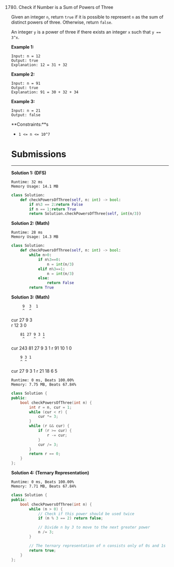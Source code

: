 1780. Check if Number is a Sum of Powers of Three

Given an integer `n`, return `true` if it is possible to represent `n` as the sum of distinct powers of three. Otherwise, return `false`.

An integer `y` is a power of three if there exists an integer `x` such that `y == 3^x`.

 

**Example 1:**
```
Input: n = 12
Output: true
Explanation: 12 = 31 + 32
```

**Example 2:**
```
Input: n = 91
Output: true
Explanation: 91 = 30 + 32 + 34
```

**Example 3:**
```
Input: n = 21
Output: false
```

**Constraints:**s

* `1 <= n <= 10^7`

# Submissions
---
**Solution 1: (DFS)**
```
Runtime: 32 ms
Memory Usage: 14.1 MB
```
```python
class Solution:
    def checkPowersOfThree(self, n: int) -> bool:
        if n%3 == 2:return False
        if n == 1:return True
        return Solution.checkPowersOfThree(self, int(n/3))
```

**Solution 2: (Math)**
```
Runtime: 28 ms
Memory Usage: 14.3 MB
```
```python
class Solution:
    def checkPowersOfThree(self, n: int) -> bool:
        while n>0:
            if n%3==0:
                n = int(n/3)
            elif n%3==1:
                n = int(n/3)
            else:
                return False
        return True
```

**Solution 3: (Math)**

         9  3  1
         ^  ^
cur  27  9  3  
r    12  3  0


        81 27 9 3 1
         ^    ^   ^
cur 243 81 27 9 3 1
r    91 10    1   0


        9 3 1
        ^ ^  
cur 27  9 3 1
r   21 18 6 5

```
Runtime: 0 ms, Beats 100.00%
Memory: 7.75 MB, Beats 67.84%
```
```c++
class Solution {
public:
    bool checkPowersOfThree(int n) {
        int r = n, cur = 1;
        while (cur < r) {
            cur *= 3;
        }
        while (r && cur) {
            if (r >= cur) {
                r -= cur;
            }
            cur /= 3;
        }
        return r == 0;
    }
};
```

**Solution 4: (Ternary Representation)**
```
Runtime: 0 ms, Beats 100.00%
Memory: 7.71 MB, Beats 67.84%
```
```c++
class Solution {
public:
    bool checkPowersOfThree(int n) {
        while (n > 0) {
            // Check if this power should be used twice
            if (n % 3 == 2) return false;

            // Divide n by 3 to move to the next greater power
            n /= 3;
        }

        // The ternary representation of n consists only of 0s and 1s
        return true;
    }
};
```
